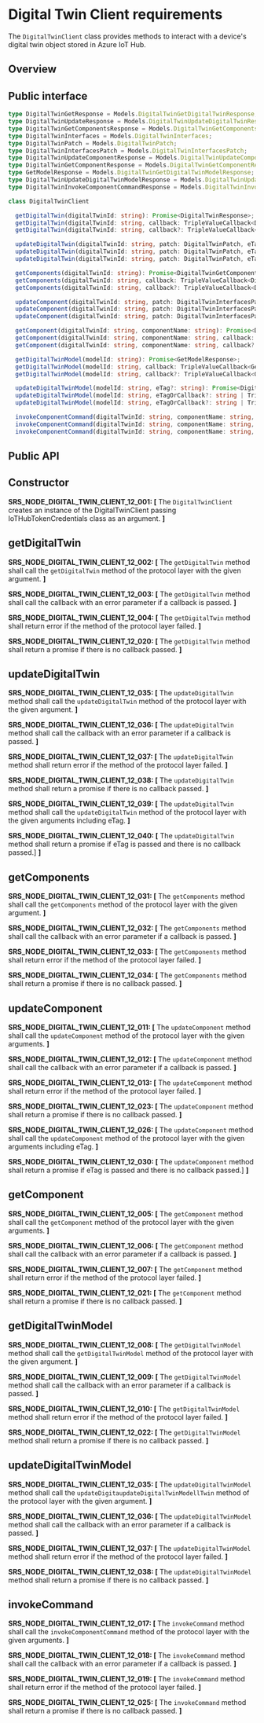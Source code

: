 # Digital Twin Client requirements

The `DigitalTwinClient` class provides methods to interact with a device's digital twin object stored in Azure IoT Hub.

## Overview

## Public interface

```typescript
type DigitalTwinGetResponse = Models.DigitalTwinGetDigitalTwinResponse;
type DigitalTwinUpdateResponse = Models.DigitalTwinUpdateDigitalTwinResponse;
type DigitalTwinGetComponentsResponse = Models.DigitalTwinGetComponentsResponse;
type DigitalTwinInterfaces = Models.DigitalTwinInterfaces;
type DigitalTwinPatch = Models.DigitalTwinPatch;
type DigitalTwinInterfacesPatch = Models.DigitalTwinInterfacesPatch;
type DigitalTwinUpdateComponentResponse = Models.DigitalTwinUpdateComponentResponse;
type DigitalTwinGetComponentResponse = Models.DigitalTwinGetComponentResponse;
type GetModelResponse = Models.DigitalTwinGetDigitalTwinModelResponse;
type DigitalTwinUpdateDigitalTwinModelResponse = Models.DigitalTwinUpdateDigitalTwinModelResponse | void;
type DigitalTwinInvokeComponentCommandResponse = Models.DigitalTwinInvokeComponentCommandResponse;

class DigitalTwinClient

  getDigitalTwin(digitalTwinId: string): Promise<DigitalTwinResponse>;
  getDigitalTwin(digitalTwinId: string, callback: TripleValueCallback<DigitalTwin, msRest.HttpOperationResponse>): void;
  getDigitalTwin(digitalTwinId: string, callback?: TripleValueCallback<DigitalTwin, msRest.HttpOperationResponse>): void | Promise<DigitalTwinResponse>;

  updateDigitalTwin(digitalTwinId: string, patch: DigitalTwinPatch, eTag?: string): Promise<DigitalTwinUpdateResponse>;
  updateDigitalTwin(digitalTwinId: string, patch: DigitalTwinPatch, eTagOrCallback?: string | TripleValueCallback<DigitalTwinUpdateResponse, msRest.HttpOperationResponse>, callback?: TripleValueCallback<DigitalTwinUpdateResponse, msRest.HttpOperationResponse>): void;
  updateDigitalTwin(digitalTwinId: string, patch: DigitalTwinPatch, eTagOrCallback?: string | TripleValueCallback<DigitalTwinUpdateResponse, msRest.HttpOperationResponse>, callback?: TripleValueCallback<DigitalTwinUpdateResponse, msRest.HttpOperationResponse>): void | Promise<DigitalTwinUpdateResponse>;

  getComponents(digitalTwinId: string): Promise<DigitalTwinGetComponentsResponse>;
  getComponents(digitalTwinId: string, callback: TripleValueCallback<DigitalTwinGetComponentsResponse, msRest.HttpOperationResponse>): void;
  getComponents(digitalTwinId: string, callback?: TripleValueCallback<DigitalTwinGetComponentsResponse, msRest.HttpOperationResponse>): void | Promise<DigitalTwinGetComponentsResponse>;

  updateComponent(digitalTwinId: string, patch: DigitalTwinInterfacesPatch, eTag?: string): Promise<DigitalTwinUpdateComponentResponse>;
  updateComponent(digitalTwinId: string, patch: DigitalTwinInterfacesPatch, eTagOrCallback?: string | TripleValueCallback<DigitalTwinUpdateComponentResponse, msRest.HttpOperationResponse>, callback?: TripleValueCallback<DigitalTwinUpdateComponentResponse, msRest.HttpOperationResponse>): void;
  updateComponent(digitalTwinId: string, patch: DigitalTwinInterfacesPatch, eTagOrCallback?: string | TripleValueCallback<DigitalTwinUpdateComponentResponse, msRest.HttpOperationResponse>, callback?: TripleValueCallback<DigitalTwinUpdateComponentResponse, msRest.HttpOperationResponse>): void | Promise<DigitalTwinUpdateComponentResponse>;

  getComponent(digitalTwinId: string, componentName: string): Promise<DigitalTwinGetComponentResponse>;
  getComponent(digitalTwinId: string, componentName: string, callback: TripleValueCallback<DigitalTwinGetComponentResponse, msRest.HttpOperationResponse>): void;
  getComponent(digitalTwinId: string, componentName: string, callback?: TripleValueCallback<DigitalTwinGetComponentResponse, msRest.HttpOperationResponse>): void | Promise<DigitalTwinGetComponentResponse>;

  getDigitalTwinModel(modelId: string): Promise<GetModelResponse>;
  getDigitalTwinModel(modelId: string, callback: TripleValueCallback<GetModelResponse, msRest.HttpOperationResponse>): void;
  getDigitalTwinModel(modelId: string, callback?: TripleValueCallback<GetModelResponse, msRest.HttpOperationResponse>): void | Promise<GetModelResponse>;

  updateDigitalTwinModel(modelId: string, eTag?: string): Promise<DigitalTwinUpdateDigitalTwinModelResponse>;
  updateDigitalTwinModel(modelId: string, eTagOrCallback?: string | TripleValueCallback<DigitalTwinUpdateDigitalTwinModelResponse, msRest.HttpOperationResponse>, callback?: TripleValueCallback<DigitalTwinUpdateDigitalTwinModelResponse, msRest.HttpOperationResponse>): void;
  updateDigitalTwinModel(modelId: string, eTagOrCallback?: string | TripleValueCallback<DigitalTwinUpdateDigitalTwinModelResponse, msRest.HttpOperationResponse>, callback?: TripleValueCallback<DigitalTwinUpdateDigitalTwinModelResponse, msRest.HttpOperationResponse>): void | Promise<DigitalTwinUpdateDigitalTwinModelResponse>;

  invokeComponentCommand(digitalTwinId: string, componentName: string, commandName: string, argument: string): Promise<DigitalTwinInvokeComponentCommandResponse>;
  invokeComponentCommand(digitalTwinId: string, componentName: string, commandName: string, argument: string, callback: TripleValueCallback<DigitalTwinInvokeComponentCommandResponse, msRest.HttpOperationResponse>): void;
  invokeComponentCommand(digitalTwinId: string, componentName: string, commandName: string, argument: string, callback?: TripleValueCallback<DigitalTwinInvokeComponentCommandResponse, msRest.HttpOperationResponse>): void | Promise<DigitalTwinInvokeComponentCommandResponse>;
```

## Public API

## Constructor

**SRS_NODE_DIGITAL_TWIN_CLIENT_12_001: [** The `DigitalTwinClient` creates an instance of the DigitalTwinClient passing IoTHubTokenCredentials class as an argument. **]**

## getDigitalTwin

**SRS_NODE_DIGITAL_TWIN_CLIENT_12_002: [** The `getDigitalTwin` method shall call the `getDigitalTwin` method of the protocol layer with the given argument. **]**

**SRS_NODE_DIGITAL_TWIN_CLIENT_12_003: [** The `getDigitalTwin` method shall call the callback with an error parameter if a callback is passed. **]**

**SRS_NODE_DIGITAL_TWIN_CLIENT_12_004: [** The `getDigitalTwin` method shall return error if the method of the protocol layer failed. **]**

**SRS_NODE_DIGITAL_TWIN_CLIENT_12_020: [** The `getDigitalTwin` method shall return a promise if there is no callback passed. **]**

## updateDigitalTwin

**SRS_NODE_DIGITAL_TWIN_CLIENT_12_035: [** The `updateDigitalTwin` method shall call the `updateDigitalTwin` method of the protocol layer with the given argument. **]**

**SRS_NODE_DIGITAL_TWIN_CLIENT_12_036: [** The `updateDigitalTwin` method shall call the callback with an error parameter if a callback is passed. **]**

**SRS_NODE_DIGITAL_TWIN_CLIENT_12_037: [** The `updateDigitalTwin` method shall return error if the method of the protocol layer failed. **]**

**SRS_NODE_DIGITAL_TWIN_CLIENT_12_038: [** The `updateDigitalTwin` method shall return a promise if there is no callback passed. **]**

**SRS_NODE_DIGITAL_TWIN_CLIENT_12_039: [** The `updateDigitalTwin` method shall call the `updateDigitalTwin` method of the protocol layer with the given arguments including eTag. **]**

**SRS_NODE_DIGITAL_TWIN_CLIENT_12_040: [** The `updateDigitalTwin` method shall return a promise if eTag is passed and there is no callback passed.] **]**

## getComponents

**SRS_NODE_DIGITAL_TWIN_CLIENT_12_031: [** The `getComponents` method shall call the `getComponents` method of the protocol layer with the given argument. **]**

**SRS_NODE_DIGITAL_TWIN_CLIENT_12_032: [** The `getComponents` method shall call the callback with an error parameter if a callback is passed. **]**

**SRS_NODE_DIGITAL_TWIN_CLIENT_12_033: [** The `getComponents` method shall return error if the method of the protocol layer failed. **]**

**SRS_NODE_DIGITAL_TWIN_CLIENT_12_034: [** The `getComponents` method shall return a promise if there is no callback passed. **]**

## updateComponent

**SRS_NODE_DIGITAL_TWIN_CLIENT_12_011: [** The `updateComponent` method shall call the `updateComponent` method of the protocol layer with the given arguments. **]**

**SRS_NODE_DIGITAL_TWIN_CLIENT_12_012: [** The `updateComponent` method shall call the callback with an error parameter if a callback is passed. **]**

**SRS_NODE_DIGITAL_TWIN_CLIENT_12_013: [** The `updateComponent` method shall return error if the method of the protocol layer failed. **]**

**SRS_NODE_DIGITAL_TWIN_CLIENT_12_023: [** The `updateComponent` method shall return a promise if there is no callback passed. **]**

**SRS_NODE_DIGITAL_TWIN_CLIENT_12_026: [** The `updateComponent` method shall call the `updateComponent` method of the protocol layer with the given arguments including eTag. **]**

**SRS_NODE_DIGITAL_TWIN_CLIENT_12_030: [** The `updateComponent` method shall return a promise if eTag is passed and there is no callback passed.] **]**

## getComponent

**SRS_NODE_DIGITAL_TWIN_CLIENT_12_005: [** The `getComponent` method shall call the `getComponent` method of the protocol layer with the given arguments. **]**

**SRS_NODE_DIGITAL_TWIN_CLIENT_12_006: [** The `getComponent` method shall call the callback with an error parameter if a callback is passed. **]**

**SRS_NODE_DIGITAL_TWIN_CLIENT_12_007: [** The `getComponent` method shall return error if the method of the protocol layer failed. **]**

**SRS_NODE_DIGITAL_TWIN_CLIENT_12_021: [** The `getComponent` method shall return a promise if there is no callback passed. **]**

## getDigitalTwinModel

**SRS_NODE_DIGITAL_TWIN_CLIENT_12_008: [** The `getDigitalTwinModel` method shall call the `getDigitalTwinModel` method of the protocol layer with the given argument. **]**

**SRS_NODE_DIGITAL_TWIN_CLIENT_12_009: [** The `getDigitalTwinModel` method shall call the callback with an error parameter if a callback is passed. **]**

**SRS_NODE_DIGITAL_TWIN_CLIENT_12_010: [** The `getDigitalTwinModel` method shall return error if the method of the protocol layer failed. **]**

**SRS_NODE_DIGITAL_TWIN_CLIENT_12_022: [** The `getDigitalTwinModel` method shall return a promise if there is no callback passed. **]**

## updateDigitalTwinModel

**SRS_NODE_DIGITAL_TWIN_CLIENT_12_035: [** The `updateDigitalTwinModel` method shall call the `updateDigitaupdateDigitalTwinModellTwin` method of the protocol layer with the given argument. **]**

**SRS_NODE_DIGITAL_TWIN_CLIENT_12_036: [** The `updateDigitalTwinModel` method shall call the callback with an error parameter if a callback is passed. **]**

**SRS_NODE_DIGITAL_TWIN_CLIENT_12_037: [** The `updateDigitalTwinModel` method shall return error if the method of the protocol layer failed. **]**

**SRS_NODE_DIGITAL_TWIN_CLIENT_12_038: [** The `updateDigitalTwinModel` method shall return a promise if there is no callback passed. **]**

## invokeCommand

**SRS_NODE_DIGITAL_TWIN_CLIENT_12_017: [** The `invokeCommand` method shall call the `invokeComponentCommand` method of the protocol layer with the given arguments. **]**

**SRS_NODE_DIGITAL_TWIN_CLIENT_12_018: [** The `invokeCommand` method shall call the callback with an error parameter if a callback is passed. **]**

**SRS_NODE_DIGITAL_TWIN_CLIENT_12_019: [** The `invokeCommand` method shall return error if the method of the protocol layer failed. **]**

**SRS_NODE_DIGITAL_TWIN_CLIENT_12_025: [** The `invokeCommand` method shall return a promise if there is no callback passed. **]**
